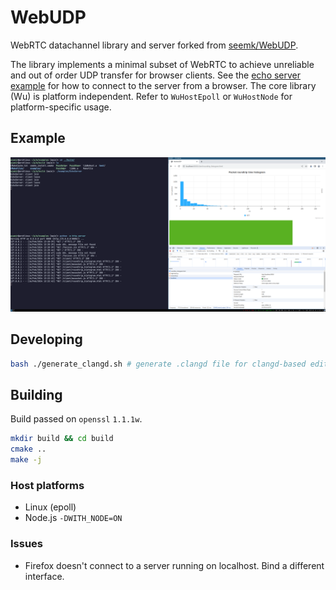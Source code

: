 # WebUDP

WebRTC datachannel library and server forked from [seemk/WebUDP](https://github.com/seemk/WebUDP).

The library implements a minimal subset of WebRTC to achieve unreliable and out of order UDP transfer for browser clients.
See the [echo server example](https://github.com/seemk/WebUDP/blob/master/examples) for how to connect to the server from a browser.
The core library (Wu) is platform independent. Refer to `WuHostEpoll` or `WuHostNode` for platform-specific usage.

## Example

![image-20240216132521221](https://raw.githubusercontent.com/ayamir/blog-imgs/main/image-20240216132521221.png)

## Developing

```bash
bash ./generate_clangd.sh # generate .clangd file for clangd-based editor
```

## Building

Build passed on `openssl` `1.1.1w`.

```bash
mkdir build && cd build
cmake ..
make -j
```

### Host platforms

- Linux (epoll)
- Node.js `-DWITH_NODE=ON`

### Issues

- Firefox doesn't connect to a server running on localhost. Bind a different interface.

